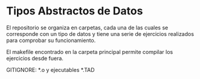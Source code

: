 # Tipos Abstractos de Datos

El repositorio se organiza en carpetas, cada una de las cuales se corresponde
con un tipo de datos y tiene una serie de ejercicios realizados para comprobar
su funcionamiento.

El makefile encontrado en la carpeta principal permite compilar los ejercicios
desde fuera.

GITIGNORE: *.o y ejecutables *.TAD
